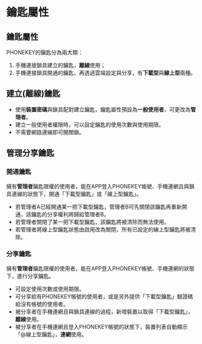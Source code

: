 # 鑰匙屬性

## 鑰匙屬性 <a id="key-types"></a>

PHONEKEY的鑰匙分為兩大類：

1. 手機連接鎖具建立的鑰匙，**離線**使用；
2. 手機連接鎖具開通的鑰匙，再透過雲端設定與分享，有**下載型**與**線上型**兩種。

## 建立\(離線\)鑰匙 <a id="create-offline-key"></a>

* 使用**裝置密碼**與鎖具配對建立鑰匙，鑰匙屬性預設為**一般使用者**，可更改為**管理者**。
* 建立一般使用者權限時，可以設定鑰匙的使用次數與使用期限。
* 不需要網路連線即可開關鎖。

## 管理分享鑰匙 <a id="manage-share-key"></a>

### 開通鑰匙 <a id="enable-share-key"></a>

擁有**管理者**鑰匙限權的使用者，能在APP登入PHONEKEY帳號、手機連網且與鎖具連線的狀態下，開通「下載型鑰匙」或「線上型鑰匙」。

* 若管理者A已經開通某一把下載型鑰匙，管理者B可先關閉該鑰匙再重新開通，該鑰匙的分享權利將歸給管理者B。
* 若管理者關閉了某一把下載型鑰匙，該鑰匙將被清除而無法使用。
* 若管理者將線上型鑰匙狀態由啟用改為關閉，所有已設定的線上型鑰匙將被清除。

### 分享鑰匙 <a id="share-key"></a>

擁有**管理者**鑰匙限權的使用者，能在APP登入PHONEKEY帳號、手機連網的狀態下，進行分享鑰匙。

* 可設定使用次數或使用期限。
* 可分享給有PHONEKEY帳號的使用者，或是另外提供「下載型鑰匙」驗證碼給沒有帳號的使用者。
* 被分享者在手機連網且與鎖具連線的過程，新增裝置以取得「下載型鑰匙」，**離線**使用。
* 被分享者在手機連網且登入PHONEKEY帳號的狀態下，裝置列表自動顯示「@線上型鑰匙」，**連網**使用。

